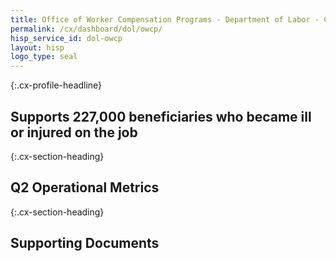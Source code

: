 ```yaml
---
title: Office of Worker Compensation Programs - Department of Labor - CX CAP Goal Dashboard
permalink: /cx/dashboard/dol/owcp/
hisp_service_id: dol-owcp
layout: hisp
logo_type: seal
---
```


{:.cx-profile-headline}
## Supports 227,000 beneficiaries who became ill or injured on the job 

{:.cx-section-heading}
## Q2 Operational Metrics

{:.cx-section-heading}
## Supporting Documents